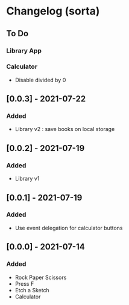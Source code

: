 # Changelog (sorta)

## To Do

### Library App

### Calculator
- Disable divided by 0


## [0.0.3] - 2021-07-22
### Added
- Library v2 : save books on local storage
## [0.0.2] - 2021-07-19
### Added
- Library v1
## [0.0.1] - 2021-07-19
### Added
- Use event delegation for calculator buttons
## [0.0.0] - 2021-07-14
### Added
- Rock Paper Scissors
- Press F
- Etch a Sketch
- Calculator